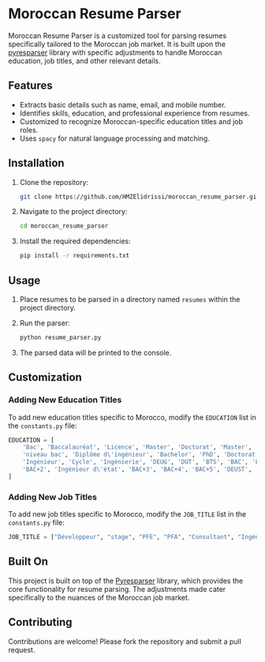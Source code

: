 # Moroccan Resume Parser

Moroccan Resume Parser is a customized tool for parsing resumes specifically tailored to the Moroccan job market. It is built upon the [pyresparser](https://github.com/OmkarPathak/pyresparser) library with specific adjustments to handle Moroccan education, job titles, and other relevant details.

## Features

- Extracts basic details such as name, email, and mobile number.
- Identifies skills, education, and professional experience from resumes.
- Customized to recognize Moroccan-specific education titles and job roles.
- Uses `spacy` for natural language processing and matching.

## Installation

1. Clone the repository:
    ```bash
    git clone https://github.com/HMZElidrissi/moroccan_resume_parser.git
    ```

2. Navigate to the project directory:
    ```bash
    cd moroccan_resume_parser
    ```

3. Install the required dependencies:
    ```bash
    pip install -r requirements.txt
    ```

## Usage

1. Place resumes to be parsed in a directory named `resumes` within the project directory.

2. Run the parser:
    ```bash
    python resume_parser.py
    ```

3. The parsed data will be printed to the console.

## Customization

### Adding New Education Titles

To add new education titles specific to Morocco, modify the `EDUCATION` list in the `constants.py` file:
```python
EDUCATION = [
    'Bac', 'Baccalauréat', 'Licence', 'Master', 'Doctorat', 'Master', 'LST',
    'niveau bac', 'Diplôme d\'ingénieur', 'Bachelor', 'PhD', 'Doctorat',
    'Ingénieur', 'Cycle', 'Ingénierie', 'DEUG', 'DUT', 'BTS', 'BAC', 'Licencié',
    'BAC+2', 'Ingénieur d\'état', 'BAC+3', 'BAC+4', 'BAC+5', 'DEUST', 'M1', 'M2'
]
```

### Adding New Job Titles

To add new job titles specific to Morocco, modify the `JOB_TITLE` list in the `constants.py` file:
```python
JOB_TITLE = ["Développeur", "stage", "PFE", "PFA", "Consultant", "Ingénieur", "stagiaire", "internship", "intern"]
```

## Built On

This project is built on top of the [Pyresparser](https://github.com/OmkarPathak/pyresparser) library, which provides the core functionality for resume parsing. The adjustments made cater specifically to the nuances of the Moroccan job market.

## Contributing

Contributions are welcome! Please fork the repository and submit a pull request.